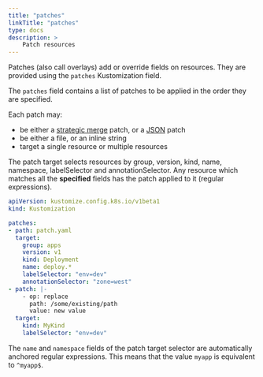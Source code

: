 ```yaml
---
title: "patches"
linkTitle: "patches"
type: docs
description: >
    Patch resources
---
```


[strategic merge]: /kustomize/api-reference/glossary#patchstrategicmerge
[JSON]: /kustomize/api-reference/glossary#patchjson6902

Patches (also call overlays) add or override fields on resources.  They are provided using the
`patches` Kustomization field.

The `patches` field contains a list of patches to be applied in the order they are specified.

Each patch may:
 
- be either a [strategic merge] patch, or a [JSON] patch
- be either a file, or an inline string
- target a single resource or multiple resources 

The patch target selects resources by group, version, kind, name, namespace, labelSelector and
annotationSelector.  Any resource which matches all the **specified** fields has the patch applied
to it (regular expressions).

```yaml
apiVersion: kustomize.config.k8s.io/v1beta1
kind: Kustomization

patches:
- path: patch.yaml
  target:
    group: apps
    version: v1
    kind: Deployment
    name: deploy.*
    labelSelector: "env=dev"
    annotationSelector: "zone=west"
- patch: |-
    - op: replace
      path: /some/existing/path
      value: new value
  target:
    kind: MyKind
    labelSelector: "env=dev"        
```

The `name` and `namespace` fields of the patch target selector are
automatically anchored regular expressions. This means that the value `myapp`
is equivalent to `^myapp$`. 